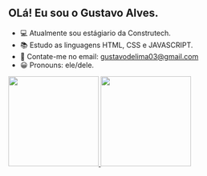 ## OLá! Eu sou o Gustavo Alves.

- 💻  Atualmente sou estágiario da Construtech.
- 📚  Estudo as linguagens HTML, CSS e JAVASCRIPT.
- 📩  Contate-me no email: gustavodelima03@gmail.com
- 😀  Pronouns: ele/dele.

<div>
  <a href="https://github.com/gualvss">
  <img height="180em" src="https://github-readme-stats.vercel.app/api?username=gualvss&show_icons=true&theme=dark&include_all_commits=true&count_private=true"/>
  <img height="180em" src="https://github-readme-stats.vercel.app/api/top-langs/?username=gualvss&layout=compact&langs_count=7&theme=dark"/>
</div>


